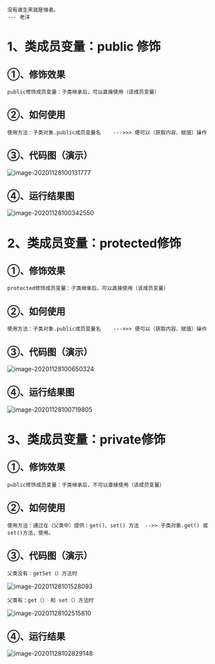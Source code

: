 ~~~
没有谁生来就是强者。									                   --- 老洋
~~~





# 1、类成员变量：public 修饰

## ①、修饰效果

~~~
public修饰成员变量：子类继承后，可以直接使用（该成员变量）
~~~



## ②、如何使用

~~~
使用方法：子类对象.public成员变量名    --->>> 便可以（获取内容、赋值）操作
~~~





## ③、代码图（演示）

![image-20201128100131777](https://gitee.com/sheep-are-flying-in-the-sky/my-picture/raw/master/picture3/image-20201128100131777.png)



## ④、运行结果图

![image-20201128100342550](https://gitee.com/sheep-are-flying-in-the-sky/my-picture/raw/master/picture3/image-20201128100342550.png)





# 2、类成员变量：protected修饰

## ①、修饰效果

~~~
protected修饰成员变量：子类继承后，可以直接使用（该成员变量）
~~~





## ②、如何使用

~~~
使用方法：子类对象.public成员变量名    --->>> 便可以（获取内容、赋值）操作
~~~



## ③、代码图（演示）

![image-20201128100650324](https://gitee.com/sheep-are-flying-in-the-sky/my-picture/raw/master/picture3/image-20201128100650324.png)



## ④、运行结果图

![image-20201128100719805](https://gitee.com/sheep-are-flying-in-the-sky/my-picture/raw/master/picture3/image-20201128100719805.png)





# 3、类成员变量：private修饰

## ①、修饰效果

~~~
public修饰成员变量：子类继承后，不可以直接使用（该成员变量）
~~~



## ②、如何使用

~~~
使用方法：通过在（父类中）提供：get()、set() 方法  -->> 子类对象.get() 或 set()方法，使用。
~~~





## ③、代码图（演示）

~~~
父类没有：getSet（）方法时     
~~~

![image-20201128101528093](https://gitee.com/sheep-are-flying-in-the-sky/my-picture/raw/master/picture3/image-20201128101528093.png)



~~~
父类有：get（） 和 set（）方法时
~~~

![image-20201128102515810](https://gitee.com/sheep-are-flying-in-the-sky/my-picture/raw/master/picture3/image-20201128102515810.png)



## ④、运行结果

![image-20201128102829148](https://gitee.com/sheep-are-flying-in-the-sky/my-picture/raw/master/picture3/image-20201128102829148.png)

